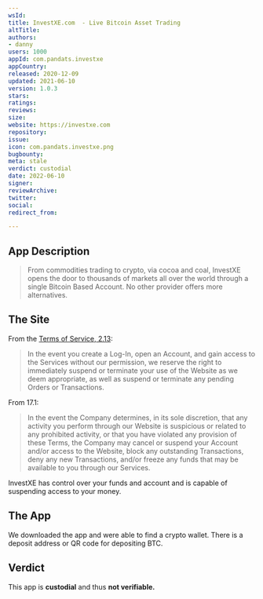 ```yaml
---
wsId: 
title: InvestXE.com  - Live Bitcoin Asset Trading
altTitle: 
authors:
- danny
users: 1000
appId: com.pandats.investxe
appCountry: 
released: 2020-12-09
updated: 2021-06-10
version: 1.0.3
stars: 
ratings: 
reviews: 
size: 
website: https://investxe.com
repository: 
issue: 
icon: com.pandats.investxe.png
bugbounty: 
meta: stale
verdict: custodial
date: 2022-06-10
signer: 
reviewArchive: 
twitter: 
social: 
redirect_from: 

---
```


## App Description

> From commodities trading to crypto, via cocoa and coal, InvestXE opens the door to thousands of markets all over the world through a single Bitcoin Based Account. No other provider offers more alternatives.

## The Site

From the [Terms of Service, 2.13](https://investxe.com/legal/terms-and-conditions):

> In the event you create a Log-In, open an Account, and gain access to the Services without our permission, we reserve the right to immediately suspend or terminate your use of the Website as we deem appropriate, as well as suspend or terminate any pending Orders or Transactions.

From 17.1:

> In the event the Company determines, in its sole discretion, that any activity you perform through our Website is suspicious or related to any prohibited activity, or that you have violated any provision of these Terms, the Company may cancel or suspend your Account and/or access to the Website, block any outstanding Transactions, deny any new Transactions, and/or freeze any funds that may be available to you through our Services.

InvestXE has control over your funds and account and is capable of suspending access to your money.

## The App

We downloaded the app and were able to find a crypto wallet. There is a deposit address or QR code for depositing BTC.

## Verdict

This app is **custodial** and thus **not verifiable.**